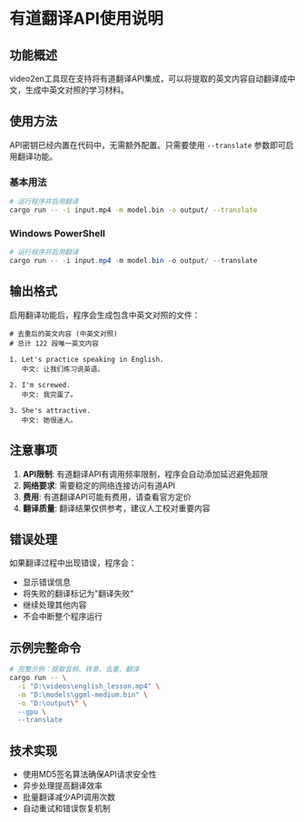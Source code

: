 # 有道翻译API使用说明

## 功能概述

video2en工具现在支持将有道翻译API集成，可以将提取的英文内容自动翻译成中文，生成中英文对照的学习材料。

## 使用方法

API密钥已经内置在代码中，无需额外配置。只需要使用 `--translate` 参数即可启用翻译功能。

### 基本用法

```bash
# 运行程序并启用翻译
cargo run -- -i input.mp4 -m model.bin -o output/ --translate
```

### Windows PowerShell

```powershell
# 运行程序并启用翻译
cargo run -- -i input.mp4 -m model.bin -o output/ --translate
```

## 输出格式

启用翻译功能后，程序会生成包含中英文对照的文件：

```
# 去重后的英文内容 (中英文对照)
# 总计 122 段唯一英文内容

1. Let's practice speaking in English.
   中文: 让我们练习说英语。

2. I'm screwed.
   中文: 我完蛋了。

3. She's attractive.
   中文: 她很迷人。
```

## 注意事项

1. **API限制**: 有道翻译API有调用频率限制，程序会自动添加延迟避免超限
2. **网络要求**: 需要稳定的网络连接访问有道API
3. **费用**: 有道翻译API可能有费用，请查看官方定价
4. **翻译质量**: 翻译结果仅供参考，建议人工校对重要内容

## 错误处理

如果翻译过程中出现错误，程序会：
- 显示错误信息
- 将失败的翻译标记为"翻译失败"
- 继续处理其他内容
- 不会中断整个程序运行

## 示例完整命令

```bash
# 完整示例：提取音频、转录、去重、翻译
cargo run -- \
  -i "D:\videos\english_lesson.mp4" \
  -m "D:\models\ggml-medium.bin" \
  -o "D:\output\" \
  --gpu \
  --translate
```

## 技术实现

- 使用MD5签名算法确保API请求安全性
- 异步处理提高翻译效率
- 批量翻译减少API调用次数
- 自动重试和错误恢复机制
